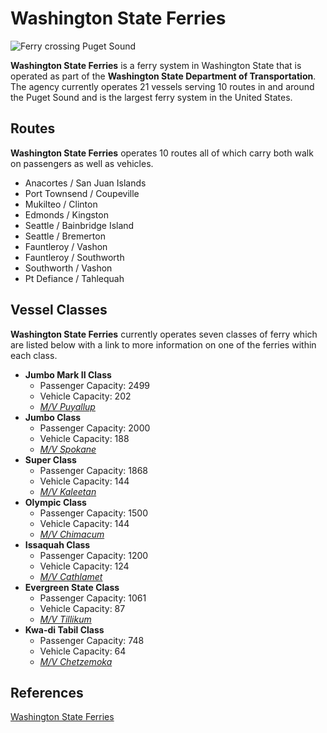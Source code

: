 # Washington State Ferries
![Ferry crossing Puget Sound](https://i.imgur.com/QDXrTym.jpg)

**Washington State Ferries** is a ferry system in Washington State that is operated as part of the **Washington State Department of Transportation**. The agency currently operates 21 vessels serving 10 routes in and around the Puget Sound and is the largest ferry system in the United States.


## Routes
**Washington State Ferries** operates 10 routes all of which carry both walk on passengers as well as vehicles.
- Anacortes / San Juan Islands
- Port Townsend / Coupeville
- Mukilteo / Clinton
- Edmonds / Kingston
- Seattle / Bainbridge Island
- Seattle / Bremerton
- Fauntleroy / Vashon
- Fauntleroy / Southworth
- Southworth / Vashon
- Pt Defiance / Tahlequah

## Vessel Classes
**Washington State Ferries** currently operates seven classes of ferry which are listed below with a link to more information on one of the ferries within each class.
- **Jumbo Mark II Class**
    - Passenger Capacity: 2499
    - Vehicle Capacity: 202
    - [*M/V Puyallup*](https://wsdot.com/ferries/vesselwatch/VesselDetail.aspx?vessel_id=25)
- **Jumbo Class**
    - Passenger Capacity: 2000
    - Vehicle Capacity: 188
    - [*M/V Spokane*](https://wsdot.com/ferries/vesselwatch/VesselDetail.aspx?vessel_id=30)
- **Super Class**
    - Passenger Capacity: 1868
    - Vehicle Capacity: 144
    - [*M/V Kaleetan*](https://wsdot.com/ferries/vesselwatch/VesselDetail.aspx?vessel_id=17)
- **Olympic Class**
    - Passenger Capacity: 1500
    - Vehicle Capacity: 144
    - [*M/V Chimacum*](https://wsdot.com/ferries/vesselwatch/VesselDetail.aspx?vessel_id=74)
- **Issaquah Class**
    - Passenger Capacity: 1200
    - Vehicle Capacity: 124
    - [*M/V Cathlamet*](https://wsdot.com/ferries/vesselwatch/VesselDetail.aspx?vessel_id=1)
- **Evergreen State Class**
    - Passenger Capacity: 1061
    - Vehicle Capacity: 87
    - [*M/V Tillikum*](https://wsdot.com/ferries/vesselwatch/VesselDetail.aspx?vessel_id=33)
- **Kwa-di Tabil Class**
    - Passenger Capacity: 748
    - Vehicle Capacity: 64
    - [*M/V Chetzemoka*](https://wsdot.com/ferries/vesselwatch/VesselDetail.aspx?vessel_id=65)

## References
[Washington State Ferries](https://wsdot.wa.gov/travel/washington-state-ferries)

